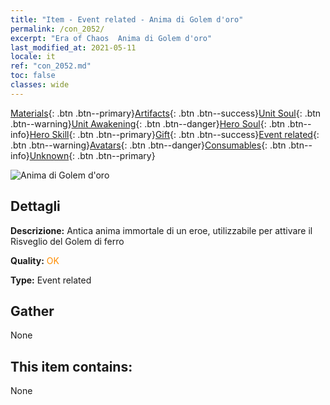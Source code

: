 ```yaml
---
title: "Item - Event related - Anima di Golem d'oro"
permalink: /con_2052/
excerpt: "Era of Chaos  Anima di Golem d'oro"
last_modified_at: 2021-05-11
locale: it
ref: "con_2052.md"
toc: false
classes: wide
---
```

 [Materials](/ItemsIT/){: .btn .btn--primary}[Artifacts](/ItemsIT/Artifacts/){: .btn .btn--success}[Unit Soul](/ItemsIT/UnitSoul/){: .btn .btn--warning}[Unit Awakening](/ItemsIT/UnitAwakening/){: .btn .btn--danger}[Hero Soul](/ItemsIT/HeroSoul/){: .btn .btn--info}[Hero Skill](/ItemsIT/HeroSkill/){: .btn .btn--primary}[Gift](/ItemsIT/Gift/){: .btn .btn--success}[Event related](/ItemsIT/Events/){: .btn .btn--warning}[Avatars](/ItemsIT/Avatars/){: .btn .btn--danger}[Consumables](/ItemsIT/Consumables/){: .btn .btn--info}[Unknown](/ItemsIT/Unknown/){: .btn .btn--primary}

 ![Anima di Golem d'oro](/images/t/juexing_603.jpg)

## Dettagli
 **Descrizione:** Antica anima immortale di un eroe, utilizzabile per attivare il Risveglio del Golem di ferro

 **Quality:** <span style="color: #FF8C00">OK</span>

 **Type:** Event related

## Gather

  None

## This item contains:

  None

